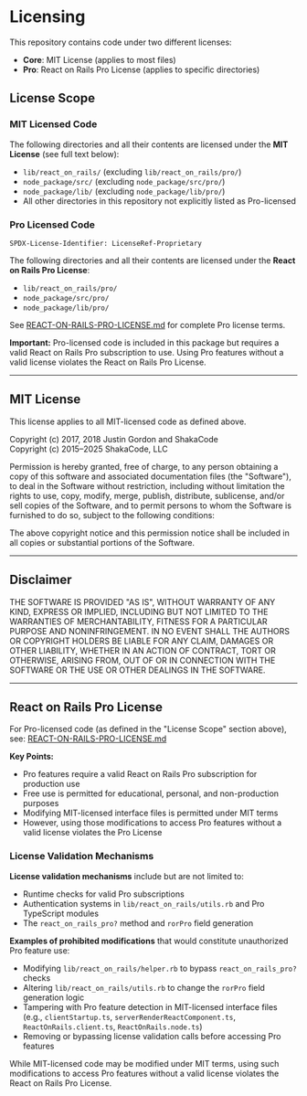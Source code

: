 # Licensing

This repository contains code under two different licenses:

- **Core**: MIT License (applies to most files)
- **Pro**: React on Rails Pro License (applies to specific directories)

## License Scope

### MIT Licensed Code

The following directories and all their contents are licensed under the **MIT License** (see full text below):

- `lib/react_on_rails/` (excluding `lib/react_on_rails/pro/`)
- `node_package/src/` (excluding `node_package/src/pro/`)
- `node_package/lib/` (excluding `node_package/lib/pro/`)
- All other directories in this repository not explicitly listed as Pro-licensed

### Pro Licensed Code

```text
SPDX-License-Identifier: LicenseRef-Proprietary
```

The following directories and all their contents are licensed under the **React on Rails Pro License**:

- `lib/react_on_rails/pro/`
- `node_package/src/pro/`
- `node_package/lib/pro/`

See [REACT-ON-RAILS-PRO-LICENSE.md](./REACT-ON-RAILS-PRO-LICENSE.md) for complete Pro license terms.

**Important:** Pro-licensed code is included in this package but requires a valid React on Rails Pro subscription to use. Using Pro features without a valid license violates the React on Rails Pro License.

---

## MIT License

This license applies to all MIT-licensed code as defined above.

Copyright (c) 2017, 2018 Justin Gordon and ShakaCode  
Copyright (c) 2015–2025 ShakaCode, LLC

Permission is hereby granted, free of charge, to any person obtaining a copy
of this software and associated documentation files (the "Software"), to deal
in the Software without restriction, including without limitation the rights
to use, copy, modify, merge, publish, distribute, sublicense, and/or sell
copies of the Software, and to permit persons to whom the Software is
furnished to do so, subject to the following conditions:

The above copyright notice and this permission notice shall be included in
all copies or substantial portions of the Software.

---

## Disclaimer

THE SOFTWARE IS PROVIDED "AS IS", WITHOUT WARRANTY OF ANY KIND, EXPRESS OR
IMPLIED, INCLUDING BUT NOT LIMITED TO THE WARRANTIES OF MERCHANTABILITY,
FITNESS FOR A PARTICULAR PURPOSE AND NONINFRINGEMENT. IN NO EVENT SHALL THE
AUTHORS OR COPYRIGHT HOLDERS BE LIABLE FOR ANY CLAIM, DAMAGES OR OTHER
LIABILITY, WHETHER IN AN ACTION OF CONTRACT, TORT OR OTHERWISE, ARISING FROM,
OUT OF OR IN CONNECTION WITH THE SOFTWARE OR THE USE OR OTHER DEALINGS IN THE
SOFTWARE.

---

## React on Rails Pro License

For Pro-licensed code (as defined in the "License Scope" section above), see:
[REACT-ON-RAILS-PRO-LICENSE.md](./REACT-ON-RAILS-PRO-LICENSE.md)

**Key Points:**

- Pro features require a valid React on Rails Pro subscription for production use
- Free use is permitted for educational, personal, and non-production purposes
- Modifying MIT-licensed interface files is permitted under MIT terms
- However, using those modifications to access Pro features without a valid license violates the Pro License

### License Validation Mechanisms

**License validation mechanisms** include but are not limited to:

- Runtime checks for valid Pro subscriptions
- Authentication systems in `lib/react_on_rails/utils.rb` and Pro TypeScript modules
- The `react_on_rails_pro?` method and `rorPro` field generation

**Examples of prohibited modifications** that would constitute unauthorized Pro feature use:

- Modifying `lib/react_on_rails/helper.rb` to bypass `react_on_rails_pro?` checks
- Altering `lib/react_on_rails/utils.rb` to change the `rorPro` field generation logic
- Tampering with Pro feature detection in MIT-licensed interface files (e.g., `clientStartup.ts`, `serverRenderReactComponent.ts`, `ReactOnRails.client.ts`, `ReactOnRails.node.ts`)
- Removing or bypassing license validation calls before accessing Pro features

While MIT-licensed code may be modified under MIT terms, using such modifications to access Pro features without a valid license violates the React on Rails Pro License.
